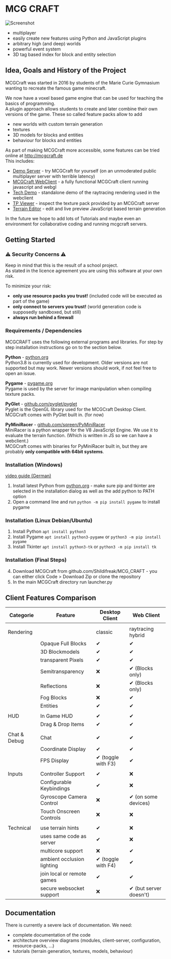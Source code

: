 # MCG CRAFT #

![Screenshot](http://mcgcraft.de/screenshots/screenshot_mcgcraft_small.png)

- multiplayer
- easily create new features using Python and JavaScript plugins
- arbitrary high (and deep) worlds
- powerful event system
- 3D tag based index for block and entity selection

## Idea, Goals and History of the Project

MCGCraft was started in 2016 by students of the Marie Curie Gymnasium wanting to recreate the famous game minecraft.

We now have a voxel based game engine that can be used for teaching the basics of programming.  
A plugin approach allows students to create and later combine their own versions of the game.
These so called feature packs allow to add
- new worlds with custom terrain generation
- textures
- 3D models for blocks and entities
- behaviour for blocks and entities

As part of making MCGCraft more accessible, some features can be tried online at http://mcgcraft.de  
This includes:
- [Demo Server](http://play.mcgcraft.de) - try MCGCraft for yourself (on an unmoderated public multiplayer server with terrible latency)
- [MCGCraft WebClient](http://mcgcraft.de/webclient/) - a fully functional MCGCraft client running javascript and webgl
- [Tech Demo](https://mcgcraft.de/webclient/techdemo_2/) - standalone demo of the raytracing rendering used in the webclient
- [TP Viewer](http://mcgcraft.de/webclient/tools/tp_viewer/) - inspect the texture pack provided by an MCGCraft server
- [Terrain Editor](https://mcgcraft.de/webclient/latest/terraintest/) - edit and live preview JavaScript based terrain generation

In the future we hope to add lots of Tutorials and maybe even an environment for collaborative coding and running mcgcraft servers.


## Getting Started

### ⚠ Security Concerns ⚠
Keep in mind that this is the result of a school project.  
As stated in the licence agreement you are using this software at your own risk.  

To minimize your risk:
- **only use resource packs you trust!** (included code will be executed as part of the game)
- **only connect to servers you trust!** (world generation code is supposedly sandboxed, but still)
- **always run behind a firewall**

### Requirements / Dependencies
MCGCRAFT uses the following external programs and libraries. For step by step installation instructions go on to the section below.

**Python** - [python.org](python.org)  
Python3.8 is currently used for development. Older versions are not supported but may work. Newer versions should work, if not feel free to open an issue.

**Pygame** - [pygame.org](pygame.org)  
Pygame is used by the server for image manipulation when compiling texture packs.

**PyGlet** - [github.com/pyglet/pyglet](github.com/pyglet/pyglet)  
Pyglet is the OpenGL library used for the MCGCraft Desktop Client.  
MCGCraft comes with PyGlet built in. (for now)

**PyMiniRacer** - [github.com/sqreen/PyMiniRacer](github.com/sqreen/PyMiniRacer)  
MiniRacer is a python wrapper for the V8 JavaScript Engine. We use it to evaluate the terrain function. (Which is written in JS so we can have a webclient.)  
MCGCraft comes with binaries for PyMiniRacer built in, but they are probably **only compatible with 64bit systems**.


### Installation (Windows)
[video guide (German)](https://www.youtube.com/watch?v=ND9UUnEKVWU)
1. Install latest Python from [python.org](https://www.python.org/downloads/) -	make sure pip and tkinter are selected in the installation dialog as well as the add python to PATH option
2. Open a command line and run `python -m pip install pygame` to install pygame

### Installation (Linux Debian/Ubuntu)
1. Install Python `apt install python3`
2. Install Pygame `apt install python3-pygame` or `python3 -m pip install pygame`
3. Install Tkinter `apt install python3-tk` or `python3 -m pip install tk`

### Installation (Final Steps)
4. Download MCGCraft from github.com/Shildifreak/MCG_CRAFT - you can either click Code > Download Zip or clone the repository
5. In the main MCGCraft directory run launcher.py

## Client Features Comparison

| Categorie      | Feature                    | Desktop Client      | Web Client             |
|----------------|----------------------------|---------------------|------------------------|
|                |                            |                     |                        |
| Rendering      |                            | classic             | raytracing hybrid      |
|                | Opaque Full Blocks         | ✔                   | ✔                      |
|                | 3D Blockmodels             | ✔                   | ✔                      |
|                | transparent Pixels         | ✔                   | ✔                      |
|                | Semitransparency           | ❌                  | ✔ (Blocks only)        |
|                | Reflections                | ❌                  | ✔ (Blocks only)        |
|                | Fog Blocks                 | ❌                  | ✔                      |
|                | Entities                   | ✔                   | ✔                      |
|                |                            |                     |                        |
| HUD            | In Game HUD                | ✔                   | ✔                      |
|                | Drag & Drop Items          | ✔                   | ✔                      |
|                |                            |                     |                        |
| Chat & Debug   | Chat                       | ✔                   | ✔                      |
|                | Coordinate Display         | ✔                   | ✔                      |
|                | FPS Display                | ✔ (toggle with F3)  | ✔                      |
|                |                            |                     |                        |
| Inputs         | Controller Support         | ✔                   | ❌                     |
|                | Configurable Keybindings   | ✔                   | ❌                     |
|                | Gyroscope Camera Control   | ❌                  | ✔ (on some devices)    |
|                | Touch Onscreen Controls    | ❌                  | ❌                     |
|                |                            |                     |                        |
| Technical      | use terrain hints          | ✔                   | ❌                     |
|                | uses same code as server   | ✔                   | ❌                     |
|                | multicore support          | ❌                  | ✔                      |
|                | ambient occlusion lighting | ✔ (toggle with F4)  | ✔                      |
|                | join local or remote games | ✔                   | ✔                      |
|                | secure websocket support   | ❌                  | ✔ (but server doesn't) |

## Documentation

There is currently a severe lack of documentation.
We need:
- complete documentation of the code
- architecture overview diagrams (modules, client-server, configuration, resource-packs, ...)
- tutorials (terrain generation, textures, models, behaviour)
